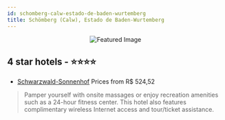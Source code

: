 ```yaml
---
id: schomberg-calw-estado-de-baden-wurtemberg
title: Schömberg (Calw), Estado de Baden-Wurtemberg
---
```


<center><img src="https://i.travelapi.com/hotels/33000000/32500000/32494000/32493927/b63c1dff_b.jpg" alt="Featured Image" /></center>


##  4 star hotels - ⭐️⭐️⭐️⭐️

-    [Schwarzwald-Sonnenhof](https://us.hurb.com/hotels/schomberg-calw/schwarzwald-sonnenhof-JNP-JP480520?cmp=18055) Prices from R$ 524,52
   > Pamper yourself with onsite massages or enjoy recreation amenities such as a 24-hour fitness center. This hotel also features complimentary wireless Internet access and tour/ticket assistance.
